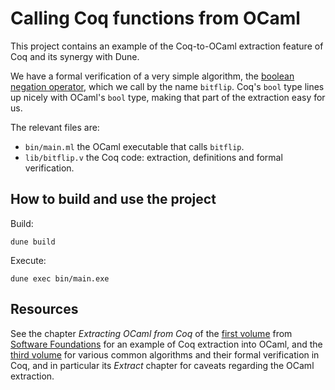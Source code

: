 # Calling Coq functions from OCaml

This project contains an example of the Coq-to-OCaml extraction feature of Coq and its synergy with Dune.

We have a formal verification of a very simple algorithm, the [boolean negation operator](https://en.wikipedia.org/wiki/Negation), which we call by the name `bitflip`. Coq's `bool` type lines up nicely with OCaml's `bool` type, making that part of the extraction easy for us. 

The relevant files are:

- `bin/main.ml` the OCaml executable that calls `bitflip`.
- `lib/bitflip.v` the Coq code: extraction, definitions and formal verification.

## How to build and use the project

Build:

    dune build

Execute:

    dune exec bin/main.exe

## Resources

See the chapter *Extracting OCaml from Coq* of the [first volume](https://softwarefoundations.cis.upenn.edu/lf-current/index.html) from [Software Foundations](https://softwarefoundations.cis.upenn.edu/) for an example of Coq extraction into OCaml, and the [third volume](https://softwarefoundations.cis.upenn.edu/vfa-current/index.html) for various common algorithms and their formal verification in Coq, and in particular its *Extract* chapter for caveats regarding the OCaml extraction.
